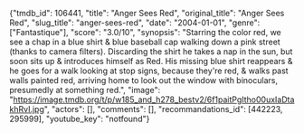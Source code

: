 {"tmdb_id": 106441, "title": "Anger Sees Red", "original_title": "Anger Sees Red", "slug_title": "anger-sees-red", "date": "2004-01-01", "genre": ["Fantastique"], "score": "3.0/10", "synopsis": "Starring the color red, we see a chap in a blue shirt &amp; blue baseball cap walking down a pink street (thanks to camera filters). Discarding the shirt he takes a nap in the sun, but soon sits up &amp; introduces himself as Red.  His missing blue shirt reappears &amp; he goes for a walk looking at stop signs, because they're red, &amp; walks past walls painted red, arriving home to look out the window with binoculars, presumedly at something red.", "image": "https://image.tmdb.org/t/p/w185_and_h278_bestv2/6f1paitPgItho00uxIaDtakhRvI.jpg", "actors": [], "comments": [], "recommandations_id": [442223, 295999], "youtube_key": "notfound"}